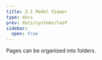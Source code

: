 ```yaml
---
title: 3.1 Model Viewer
type: docs
prev: docs/systems/leaf
sidebar:
  open: true
---
```


Pages can be organized into folders.
